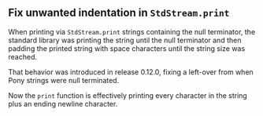 ## Fix unwanted indentation in `StdStream.print`

When printing via `StdStream.print` strings containing the null terminator, the
standard library was printing the string until the null terminator and then
padding the printed string with space characters until the string size was
reached.

That behavior was introduced in release 0.12.0, fixing a left-over from when
Pony strings were null terminated.

Now the `print` function is effectively printing every character in the string
plus an ending newline character.
